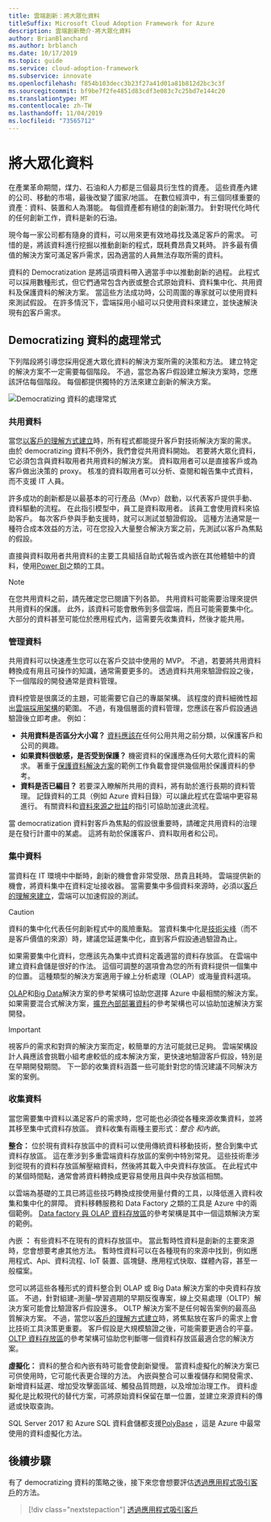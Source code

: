 ```yaml
---
title: 雲端創新：將大眾化資料
titleSuffix: Microsoft Cloud Adoption Framework for Azure
description: 雲端創新簡介-將大眾化資料
author: BrianBlanchard
ms.author: brblanch
ms.date: 10/17/2019
ms.topic: guide
ms.service: cloud-adoption-framework
ms.subservice: innovate
ms.openlocfilehash: f854b103decc3b23f27a41d01a81b812d2bc3c3f
ms.sourcegitcommit: bf9be7f2fe4851d83cdf3e083c7c25bd7e144c20
ms.translationtype: MT
ms.contentlocale: zh-TW
ms.lasthandoff: 11/04/2019
ms.locfileid: "73565712"
---
```

# <a name="democratize-data"></a>將大眾化資料

在產業革命期間，煤力、石油和人力都是三個最具衍生性的資產。 這些資產內建的公司、移動的市場，最後改變了國家/地區。 在數位經濟中，有三個同樣重要的資產：資料、裝置和人為潛能。 每個資產都有絕佳的創新潛力。 針對現代化時代的任何創新工作，資料是新的石油。

現今每一家公司都有隨身的資料，可以用來更有效地尋找及滿足客戶的需求。 可惜的是，將該資料進行挖掘以推動創新的程式，既耗費昂貴又耗時。 許多最有價值的解決方案可滿足客戶需求，因為適當的人員無法存取所需的資料。

資料的 Democratization 是將這項資料帶入適當手中以推動創新的過程。 此程式可以採用數種形式，但它們通常包含內嵌或整合式原始資料、資料集中化、共用資料及保護資料的解決方案。 當這些方法成功時，公司周圍的專家就可以使用資料來測試假設。 在許多情況下，雲端採用小組可以只使用資料來建立，並快速解決現有[的](./build.md)客戶需求。

## <a name="process-of-democratizing-data"></a>Democratizing 資料的處理常式

下列階段將引導您採用促進大眾化資料的解決方案所需的決策和方法。 建立特定的解決方案不一定需要每個階段。 不過，當您為客戶假設建立解決方案時，您應該評估每個階段。 每個都提供獨特的方法來建立創新的解決方案。

![Democratizing 資料的處理常式](../../_images/innovate/democratize-data.png)

### <a name="share-data"></a>共用資料

當您[以客戶的理解方式建立](./build.md)時，所有程式都能提升客戶對技術解決方案的需求。 由於 democratizing 資料不例外，我們會從共用資料開始。 若要將大眾化資料，它必須包含與資料取用者共用資料的解決方案。 資料取用者可以是直接客戶或為客戶做出決策的 proxy。 核准的資料取用者可以分析、查閱和報告集中式資料，而不支援 IT 人員。

許多成功的創新都是以最基本的可行產品（Mvp）啟動，以代表客戶提供手動、資料驅動的流程。 在此指引模型中，員工是資料取用者。 該員工會使用資料來協助客戶。 每次客戶參與手動支援時，就可以測試並驗證假設。 這種方法通常是一種符合成本效益的方法，可在您投入大量整合解決方案之前，先測試以客戶為焦點的假設。

直接與資料取用者共用資料的主要工具組括自助式報告或內嵌在其他體驗中的資料，使用[Power BI](https://docs.microsoft.com/power-bi)之類的工具。

> [!NOTE]
> 在您共用資料之前，請先確定您已閱讀下列各節。 共用資料可能需要治理來提供共用資料的保護。 此外，該資料可能會散佈到多個雲端，而且可能需要集中化。 大部分的資料甚至可能位於應用程式內，這需要先收集資料，然後才能共用。

### <a name="govern-data"></a>管理資料

共用資料可以快速產生您可以在客戶交談中使用的 MVP。 不過，若要將共用資料轉換成有用且可操作的知識，通常需要更多的。 透過資料共用來驗證假設之後，下一個階段的開發通常是資料管理。

資料控管是很廣泛的主題，可能需要它自己的專屬架構。 該程度的資料細微性超出[雲端採用架構](../../index.md)的範圍。 不過，有幾個層面的資料管理，您應該在客戶假設通過驗證後立即考慮。 例如：

- **共用資料是否區分大小寫？** [資料應該在](../../govern/policy-compliance/data-classification.md)任何公用共用之前分類，以保護客戶和公司的興趣。
- **如果資料很敏感，是否受到保護？** 機密資料的保護應為任何大眾化資料的需求。 著重于[保護資料解決方案](https://docs.microsoft.com/azure/architecture/data-guide/scenarios/securing-data-solutions)的範例工作負載會提供幾個用於保護資料的參考。
- **資料是否已編目？** 若要深入瞭解所共用的資料，將有助於進行長期的資料管理。 記錄資料的工具（例如 Azure 資料目錄）可以讓此程式在雲端中更容易進行。 有關資料和[資料來源之](https://docs.microsoft.com/azure/data-catalog/data-catalog-how-to-documentation)[批註](https://docs.microsoft.com/azure/data-catalog/data-catalog-how-to-annotate)的指引可協助加速此流程。

當 democratization 資料對客戶為焦點的假設很重要時，請確定共用資料的治理是在發行計畫中的某處。 這將有助於保護客戶、資料取用者和公司。

### <a name="centralize-data"></a>集中資料

當資料在 IT 環境中中斷時，創新的機會會非常受限、昂貴且耗時。 雲端提供新的機會，將資料集中在資料定址接收器。 當需要集中多個資料來源時，必須以[客戶的理解來建立](./build.md)，雲端可以加速假設的測試。

> [!CAUTION]
> 資料的集中化代表任何創新程式中的風險重點。 當資料集中化是[技術尖峰](./build.md#reduce-complexity-and-delay-technical-spikes)（而不是客戶價值的來源）時，建議您延遲集中化，直到客戶假設通過驗證為止。

如果需要集中化資料，您應該先為集中式資料定義適當的資料存放區。 在雲端中建立資料倉儲是很好的作法。 這個可調整的選項會為您的所有資料提供一個集中的位置。 這種類型的解決方案適用于線上分析處理（OLAP）或海量資料選項。

[OLAP](https://docs.microsoft.com/azure/architecture/data-guide/relational-data/online-analytical-processing)和[Big Data](https://docs.microsoft.com/azure/architecture/data-guide/big-data)解決方案的參考架構可協助您選擇 Azure 中最相關的解決方案。 如果需要混合式解決方案，[擴充內部部署資料](https://docs.microsoft.com/azure/architecture/data-guide/scenarios/hybrid-on-premises-and-cloud)的參考架構也可以協助加速解決方案開發。

> [!IMPORTANT]
> 視客戶的需求和對齊的解決方案而定，較簡單的方法可能就已足夠。 雲端架構設計人員應該會挑戰小組考慮較低的成本解決方案，更快速地驗證客戶假設，特別是在早期開發期間。 下一節的收集資料涵蓋一些可能針對您的情況建議不同解決方案的案例。

### <a name="collect-data"></a>收集資料

當您需要集中資料以滿足客戶的需求時，您可能也必須從各種來源收集資料，並將其移至集中式資料存放區。 資料收集有兩種主要形式：*整合* *和內嵌*。

**整合：** 位於現有資料存放區中的資料可以使用傳統資料移動技術，整合到集中式資料存放區。 這在牽涉到多重雲端資料存放區的案例中特別常見。 這些技術牽涉到從現有的資料存放區解壓縮資料，然後將其載入中央資料存放區。 在此程式中的某個時間點，通常會將資料轉換成更容易使用且與中央存放區相關。

以雲端為基礎的工具已將這些技巧轉換成按使用量付費的工具，以降低進入資料收集和集中化的屏障。 資料移轉服務和 Data Factory 之類的工具是 Azure 中的兩個範例。 [Data factory 與 OLAP 資料存放區](https://docs.microsoft.com/azure/architecture/data-guide/relational-data/etl)的參考架構是其中一個這類解決方案的範例。

內嵌 **：** 有些資料不在現有的資料存放區中。 當此暫時性資料是創新的主要來源時，您會想要考慮其他方法。 暫時性資料可以在各種現有的來源中找到，例如應用程式、Api、資料流程、IoT 裝置、區塊鏈、應用程式快取、媒體內容，甚至一般檔案。

您可以將這些各種形式的資料整合到 OLAP 或 Big Data 解決方案的中央資料存放區。 不過，針對組建–測量–學習週期的早期反復專案，線上交易處理（OLTP）解決方案可能會比驗證客戶假設還多。 OLTP 解決方案不是任何報告案例的最高品質解決方案。 不過，當您以[客戶的理解方式建立](./build.md)時，將焦點放在客戶的需求上會比技術工具決策更重要。 客戶假設是大規模驗證之後，可能需要更適合的平臺。 [OLTP 資料存放區](https://docs.microsoft.com/azure/architecture/data-guide/relational-data/online-transaction-processing)的參考架構可協助您判斷哪一個資料存放區最適合您的解決方案。

**虛擬化：** 資料的整合和內嵌有時可能會使創新變慢。 當資料虛擬化的解決方案已可供使用時，它可能代表更合理的方法。 內嵌與整合可以重複儲存和開發需求、新增資料延遲、增加受攻擊面區域、觸發品質問題，以及增加治理工作。 資料虛擬化是比較現代的替代方案，可將原始資料保留在單一位置，並建立來源資料的傳遞或快取查詢。

SQL Server 2017 和 Azure SQL 資料倉儲都支援[PolyBase](https://docs.microsoft.com/sql/relational-databases/polybase/polybase-guide) ，這是 Azure 中最常使用的資料虛擬化方法。

## <a name="next-steps"></a>後續步驟

有了 democratizing 資料的策略之後，接下來您會想要評估[透過應用程式吸引客戶](./apps.md)的方法。

> [!div class="nextstepaction"]
> [透過應用程式吸引客戶](./apps.md)
